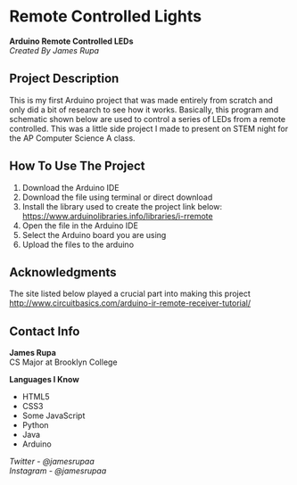 # Remote Controlled Lights
**Arduino Remote Controlled LEDs**\
*Created By James Rupa*

## Project Description

This is my first Arduino project that was made entirely from scratch and only did a bit of research to see how it works. Basically, this program and schematic shown below are used to control a series of LEDs from a remote controlled. This was a little side project I made to present on STEM night for the AP Computer Science A class.

## How To Use The Project

1. Download the Arduino IDE
2. Download the file using terminal or direct download
3. Install the library used to create the project link below:\
https://www.arduinolibraries.info/libraries/i-rremote
4. Open the file in the Arduino IDE 
5. Select the Arduino board you are using
6. Upload the files to the arduino

## Acknowledgments

The site listed below played a crucial part into making this project\
http://www.circuitbasics.com/arduino-ir-remote-receiver-tutorial/

## Contact Info

**James Rupa**\
CS Major at Brooklyn College

**Languages I Know**
* HTML5
* CSS3
* Some JavaScript
* Python
* Java
* Arduino

*Twitter - @jamesrupaa*\
*Instagram - @jamesrupaa*
